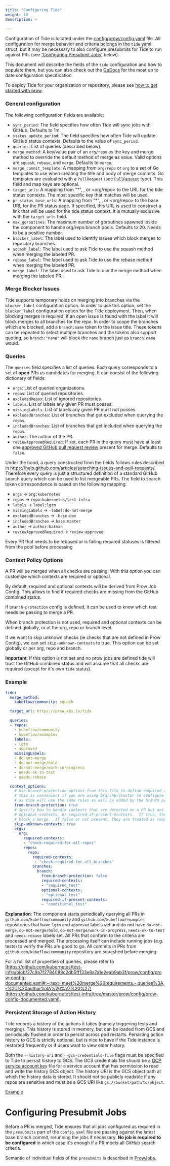 ```yaml
---
title: "Configuring Tide"
weight: 10
description: >
  
---
```


Configuration of Tide is located under the [config/prow/config.yaml](https://github.com/kubernetes/test-infra/tree/master/config/prow/config.yaml) file. All configuration for merge behavior and criteria belongs in the `tide` yaml struct, but it may be necessary to also configure presubmits for Tide to run against PRs (see ['Configuring Presubmit Jobs'](#configuring-presubmit-jobs) below).

This document will describe the fields of the `tide` configuration and how to populate them, but you can also check out the [GoDocs](https://godoc.org/github.com/kubernetes/test-infra/prow/config#Tide) for the most up to date configuration specification.

To deploy Tide for your organization or repository, please see [how to get started with prow](/docs/getting-started-deploy/).

### General configuration

The following configuration fields are available:

* `sync_period`: The field specifies how often Tide will sync jobs with GitHub. Defaults to 1m.
* `status_update_period`: The field specifies how often Tide will update GitHub status contexts.
   Defaults to the value of `sync_period`.
* `queries`: List of queries (described below).
* `merge_method`: A key/value pair of an `org/repo` as the key and merge method to override
   the default method of merge as value. Valid options are `squash`, `rebase`, and `merge`.
   Defaults to `merge`.
* `merge_commit_template`: A mapping from `org/repo` or `org` to a set of Go templates to use when creating the title and body of merge commits. Go templates are evaluated with a `PullRequest`  (see [`PullRequest`](https://godoc.org/sigs.k8s.io/prow/pkg/tide#PullRequest) type). This field and map keys are optional.
* `target_urls`: A mapping from "*", <org>, or <org/repo> to the URL for the tide status contexts. The most specific key that matches will be used.
* `pr_status_base_urls`: A mapping from "*", <org>, or <org/repo> to the base URL for the PR status page. If specified, this URL is used to construct
   a link that will be used for the tide status context. It is mutually exclusive with the `target_urls` field.
* `max_goroutines`: The maximum number of goroutines spawned inside the component to
   handle org/repo:branch pools. Defaults to 20. Needs to be a positive number.
* `blocker_label`: The label used to identify issues which block merges to repository branches.
* `squash_label`: The label used to ask Tide to use the squash method when merging the labeled PR.
* `rebase_label`: The label used to ask Tide to use the rebase method when merging the labeled PR.
* `merge_label`: The label used to ask Tide to use the merge method when merging the labeled PR.

### Merge Blocker Issues

Tide supports temporary holds on merging into branches via the `blocker_label` configuration option.
In order to use this option, set the `blocker_label` configuration option for the Tide deployment.
Then, when blocking merges is required, if an open issue is found with the label it will block merges to
all branches for the repo. In order to scope the branches which are blocked, add a `branch:name` token
to the issue title. These tokens can be repeated to select multiple branches and the tokens also support
quoting, so `branch:"name"` will block the `name` branch just as `branch:name` would.

### Queries

The `queries` field specifies a list of queries.
Each query corresponds to a set of **open** PRs as candidates for merging.
It can consist of the following dictionary of fields:

* `orgs`: List of queried organizations.
* `repos`: List of queried repositories.
* `excludedRepos`: List of ignored repositories.
* `labels`: List of labels any given PR must posses.
* `missingLabels`: List of labels any given PR must not posses.
* `excludedBranches`: List of branches that get excluded when querying the `repos`.
* `includedBranches`: List of branches that get included when querying the `repos`.
* `author`: The author of the PR.
* `reviewApprovedRequired`: If set, each PR in the query must have at
  least one [approved GitHub pull request
  review](https://help.github.com/articles/about-pull-request-reviews/)
  present for merge. Defaults to `false`.

Under the hood, a query constructed from the fields follows rules described in
https://help.github.com/articles/searching-issues-and-pull-requests/.
Therefore every query is just a structured definition of a standard GitHub
search query which can be used to list mergeable PRs.
The field to search token correspondence is based on the following mapping:

* `orgs` -> `org:kubernetes`
* `repos` -> `repo:kubernetes/test-infra`
* `labels` -> `label:lgtm`
* `missingLabels` -> `-label:do-not-merge`
* `excludedBranches` -> `-base:dev`
* `includedBranches` -> `base:master`
* `author` -> `author:batman`
* `reviewApprovedRequired` -> `review:approved`


Every PR that needs to be rebased or is failing required statuses is filtered from the pool before processing


### Context Policy Options

A PR will be merged when all checks are passing. With this option you can customize
which contexts are required or optional.

By default, required and optional contexts will be derived from Prow Job Config.
This allows to find if required checks are missing from the GitHub combined status.

If `branch-protection` config is defined, it can be used to know which test needs
be passing to merge a PR.

When branch protection is not used, required and optional contexts can be defined
globally, or at the org, repo or branch level.

If we want to skip unknown checks (ie checks that are not defined in Prow Config), we can set
`skip-unknown-contexts` to true. This option can be set globally or per org,
repo and branch.

**Important**: If this option is not set and no prow jobs are defined tide will trust the GitHub
combined status and will assume that all checks are required (except for it's own `tide` status).


### Example

```yaml
tide:
  merge_method:
    kubeflow/community: squash

  target_url: https://prow.k8s.io/tide

  queries:
  - repos:
    - kubeflow/community
    - kubeflow/examples
    labels:
    - lgtm
    - approved
    missingLabels:
    - do-not-merge
    - do-not-merge/hold
    - do-not-merge/work-in-progress
    - needs-ok-to-test
    - needs-rebase

  context_options:
    # Use branch-protection options from this file to define required and optional contexts.
    # this is convenient if you are using branchprotector to configure branch protection rules
    # as tide will use the same rules as will be added by the branch protector
    from-branch-protection: true
    # Specify how to handle contexts that are detected on a PR but not explicitly listed in required-contexts,
    # optional-contexts, or required-if-present-contexts.  If true, they are treated as optional and do not
    # block a merge.  If false or not present, they are treated as required and will block a merge.
    skip-unknown-contexts: true
    orgs:
      org:
        required-contexts:
        - "check-required-for-all-repos"
        repos:
          repo:
            required-contexts:
             - "check-required-for-all-branches"
            branches:
              branch:
                from-branch-protection: false
                required-contexts:
                - "required_test"
                optional-contexts:
                - "optional_test"
                required-if-present-contexts:
                - "conditional_test"
```

**Explanation**: The component starts periodically querying all PRs in `github.com/kubeflow/community` and
`github.com/kubeflow/examples` repositories that have `lgtm` and `approved` labels set
and do not have `do-not-merge`, `do-not-merge/hold`, `do-not-merge/work-in-progress`, `needs-ok-to-test` and `needs-rebase` labels set.
All PRs that conform to the criteria are processed and merged.
The processing itself can include running jobs (e.g. tests) to verify the PRs are good to go.
All commits in PRs from `github.com/kubeflow/community` repository are squashed before merging.

For a full list of properties of queries, please refer to [https://github.com/kubernetes/test-infra/blob/27c9a7f2784088c2db5ff133e8a7a1e2eab9ab3f/prow/config/prow-config-documented.yaml#:~:text=meet%20merge%20requirements.-,queries%3A,-%2D%20author%3A%20%27%20%27](https://github.com/kubernetes/test-infra/tree/master/prow/config/prow-config-documented.yaml).

### Persistent Storage of Action History

Tide records a history of the actions it takes (namely triggering tests and merging).
This history is stored in memory, but can be loaded from GCS and periodically flushed
in order to persist across pod restarts. Persisting action history to GCS is strictly
optional, but is nice to have if the Tide instance is restarted frequently or if
users want to view older history.

Both the `--history-uri` and `--gcs-credentials-file` flags must be specified to Tide
to persist history to GCS. The GCS credentials file should be a [GCP service account
key](https://cloud.google.com/iam/docs/service-accounts#service_account_keys) file
for a service account that has permission to read and write the history GCS object.
The history URI is the GCS object path at which the history data is stored. It should
not be publicly readable if any repos are sensitive and must be a GCS URI like `gs://bucket/path/to/object`.

[Example](https://github.com/kubernetes/test-infra/blob/b4089633afbe608271a6630bb66c6d74f29f78ef/prow/cluster/tide_deployment.yaml#L40-L41)

# Configuring Presubmit Jobs

Before a PR is merged, Tide ensures that all jobs configured as required in the `presubmits` part of the `config.yaml` file are passing against the latest base branch commit, rerunning the jobs if necessary. **No job is required to be configured** in which case it's enough if a PR meets all GitHub search criteria.

Semantic of individual fields of the `presubmits` is described in [ProwJobs](/docs/jobs/).

